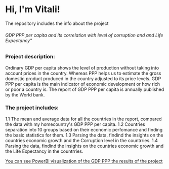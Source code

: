 <H1>Hi, I'm Vitali!</H1>

The repository includes the info about the project <h6>GDP PPP per capita and its correlation with level of corruption and and Life Expectancy"</h6>


<h3>Project description:</h3>

Ordinary GDP per capita shows the level of production without taking into account prices in the country. 
Whereas PPP helps us to estimate the gross domestic product produced in the country adjusted to its price levels. 
GDP PPP per capita  is the main indicator of economic development or how rich or poor a country is. 
The report of GDP PPP per capita is annually published by the World bank.

<h3>The project includes:</h3>

1.1 The mean and average data for all the countries in the report, compared the data with my homecountry's GDP PPP per capita.
1.2 Countries separation into 10 groups based on their economic perfomance and finding the basic statistics for them. 
1.3 Parsing the data, findind the insights on the countries economic growth and the Corruption level in the countrries.
1.4 Parsing the data, findind the insights on the countries economic growth and the Life Expectancy in the countrries.


<a href = https://github.com/VitKuzm/Data_GDP_PPP_per_capita/blob/main/Power_bi_GDP_corruption_life_expectancy.pdf>You can see PowerBi visualization of the GDP PPP the results of the project</a>

